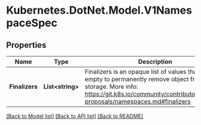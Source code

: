 # Kubernetes.DotNet.Model.V1NamespaceSpec
## Properties

Name | Type | Description | Notes
------------ | ------------- | ------------- | -------------
**Finalizers** | **List&lt;string&gt;** | Finalizers is an opaque list of values that must be empty to permanently remove object from storage. More info: https://git.k8s.io/community/contributors/design-proposals/namespaces.md#finalizers | [optional] 

[[Back to Model list]](../README.md#documentation-for-models) [[Back to API list]](../README.md#documentation-for-api-endpoints) [[Back to README]](../README.md)

